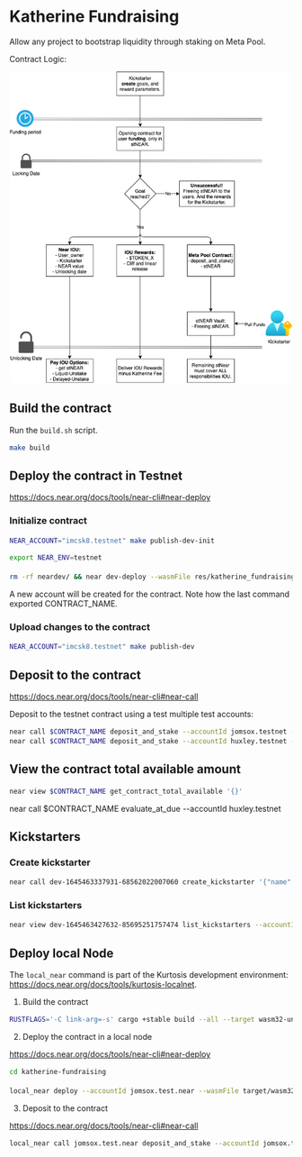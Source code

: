 # Katherine Fundraising

Allow any project to bootstrap liquidity through staking on Meta Pool.

Contract Logic:

![Katherine Contract Logic](media/logic.png)

## Build the contract

Run the `build.sh` script.

```sh
make build
```

## Deploy the contract in Testnet

https://docs.near.org/docs/tools/near-cli#near-deploy

### Initialize contract

```sh
NEAR_ACCOUNT="imcsk8.testnet" make publish-dev-init
```

```sh
export NEAR_ENV=testnet

rm -rf neardev/ && near dev-deploy --wasmFile res/katherine_fundraising.wasm --initFunction new --initArgs '{"owner_id": "jomsox.testnet", "staking_goal": 10}' && export $(grep -v '^#' neardev/dev-account.env | xargs)
```

A new account will be created for the contract. Note how the last command exported CONTRACT_NAME.

### Upload changes to the contract
```sh
NEAR_ACCOUNT="imcsk8.testnet" make publish-dev
```

## Deposit to the contract

https://docs.near.org/docs/tools/near-cli#near-call

Deposit to the testnet contract using a test multiple test accounts:

```sh
near call $CONTRACT_NAME deposit_and_stake --accountId jomsox.testnet --deposit 2
near call $CONTRACT_NAME deposit_and_stake --accountId huxley.testnet --deposit 11 
```

## View the contract total available amount

```sh
near view $CONTRACT_NAME get_contract_total_available '{}'
```


near call $CONTRACT_NAME evaluate_at_due --accountId huxley.testnet 

## Kickstarters

### Create kickstarter

```sh
near call dev-1645463337931-68562022007060 create_kickstarter '{"name": "test kickstarter 2", "slug": "test-kickstarter2", "finish_timestamp": 0, "open_timestamp": 0, "close_timestamp": 0, "vesting_timestamp": 0, "cliff_timestamp": 0}'  --accountId imcsk8.testnet 
```

### List kickstarters

```sh
near view dev-1645463427632-85695251757474 list_kickstarters --accountId imcsk8.testnet

```

## Deploy local Node

The `local_near` command is part of the Kurtosis development environment: https://docs.near.org/docs/tools/kurtosis-localnet.

1. Build the contract

```sh
RUSTFLAGS='-C link-arg=-s' cargo +stable build --all --target wasm32-unknown-unknown --release
```

2. Deploy the contract in a local node

https://docs.near.org/docs/tools/near-cli#near-deploy

```sh
cd katherine-fundraising

local_near deploy --accountId jomsox.test.near --wasmFile target/wasm32-unknown-unknown/release/katherine_fundraising.wasm --initFunction new --initArgs '{"owner_id": "jomsox.test.near", "staking_goal": 10000}'
```

3. Deposit to the contract

https://docs.near.org/docs/tools/near-cli#near-call

```sh
local_near call jomsox.test.near deposit_and_stake --accountId jomsox.test.near --deposit 2
```
